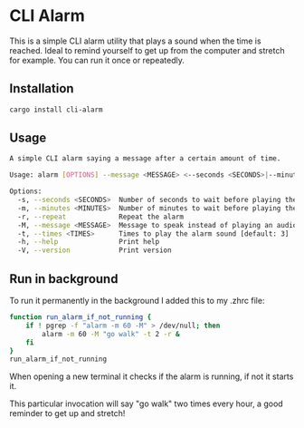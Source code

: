 # CLI Alarm

This is a simple CLI alarm utility that plays a sound when the time is reached. Ideal to remind yourself to get up from the computer and stretch for example. You can run it once or repeatedly.

## Installation

```bash
cargo install cli-alarm
```
## Usage

```bash
A simple CLI alarm saying a message after a certain amount of time.

Usage: alarm [OPTIONS] --message <MESSAGE> <--seconds <SECONDS>|--minutes <MINUTES>>

Options:
  -s, --seconds <SECONDS>  Number of seconds to wait before playing the alarm
  -m, --minutes <MINUTES>  Number of minutes to wait before playing the alarm
  -r, --repeat             Repeat the alarm
  -M, --message <MESSAGE>  Message to speak instead of playing an audio file [default: "You set an alarm, time is up!"]
  -t, --times <TIMES>      Times to play the alarm sound [default: 3]
  -h, --help               Print help
  -V, --version            Print version
```

## Run in background

To run it permanently in the background I added this to my .zhrc file:

```bash
function run_alarm_if_not_running {
    if ! pgrep -f "alarm -m 60 -M" > /dev/null; then
        alarm -m 60 -M "go walk" -t 2 -r &
    fi
}
run_alarm_if_not_running
```

When opening a new terminal it checks if the alarm is running, if not it starts it.

This particular invocation will say "go walk" two times every hour, a good reminder to get up and stretch!
